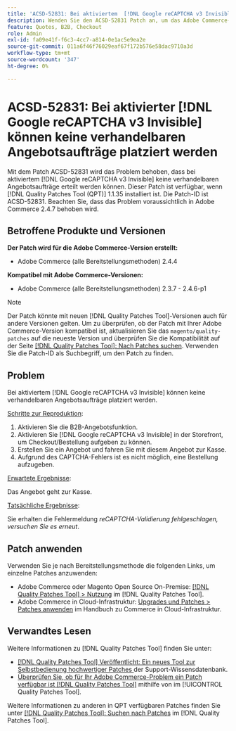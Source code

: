 ```yaml
---
title: 'ACSD-52831: Bei aktiviertem  [!DNL Google reCAPTCHA v3 Invisible]  können keine verhandelbaren Angebotsaufträge platziert werden'
description: Wenden Sie den ACSD-52831 Patch an, um das Adobe Commerce-Problem zu beheben, bei dem Sie keine verhandelbaren Angebotsbestellungen aufgeben können, wenn  [!DNL Google reCAPTCHA v3 Invisible]  aktiviert ist.
feature: Quotes, B2B, Checkout
role: Admin
exl-id: fa09e41f-f6c3-4cc7-a814-0e1ac5e9ea2e
source-git-commit: 011a6f46f76029eaf67f172b576e58dac9710a3d
workflow-type: tm+mt
source-wordcount: '347'
ht-degree: 0%

---
```


# ACSD-52831: Bei aktivierter [!DNL Google reCAPTCHA v3 Invisible] können keine verhandelbaren Angebotsaufträge platziert werden

Mit dem Patch ACSD-52831 wird das Problem behoben, dass bei aktiviertem [!DNL Google reCAPTCHA v3 Invisible] keine verhandelbaren Angebotsaufträge erteilt werden können. Dieser Patch ist verfügbar, wenn [!DNL Quality Patches Tool (QPT)] 1.1.35 installiert ist. Die Patch-ID ist ACSD-52831. Beachten Sie, dass das Problem voraussichtlich in Adobe Commerce 2.4.7 behoben wird.

## Betroffene Produkte und Versionen

**Der Patch wird für die Adobe Commerce-Version erstellt:**

* Adobe Commerce (alle Bereitstellungsmethoden) 2.4.4

**Kompatibel mit Adobe Commerce-Versionen:**

* Adobe Commerce (alle Bereitstellungsmethoden) 2.3.7 - 2.4.6-p1

>[!NOTE]
>
>Der Patch könnte mit neuen [!DNL Quality Patches Tool]-Versionen auch für andere Versionen gelten. Um zu überprüfen, ob der Patch mit Ihrer Adobe Commerce-Version kompatibel ist, aktualisieren Sie das `magento/quality-patches` auf die neueste Version und überprüfen Sie die Kompatibilität auf der Seite [[!DNL Quality Patches Tool]: Nach Patches suchen](https://experienceleague.adobe.com/tools/commerce-quality-patches/index.html?lang=de). Verwenden Sie die Patch-ID als Suchbegriff, um den Patch zu finden.

## Problem

Bei aktiviertem [!DNL Google reCAPTCHA v3 Invisible] können keine verhandelbaren Angebotsaufträge platziert werden.

<u>Schritte zur Reproduktion</u>:

1. Aktivieren Sie die B2B-Angebotsfunktion.
1. Aktivieren Sie [!DNL Google reCAPTCHA v3 Invisible] in der Storefront, um Checkout/Bestellung aufgeben zu können.
1. Erstellen Sie ein Angebot und fahren Sie mit diesem Angebot zur Kasse.
1. Aufgrund des CAPTCHA-Fehlers ist es nicht möglich, eine Bestellung aufzugeben.

<u>Erwartete Ergebnisse</u>:

Das Angebot geht zur Kasse.

<u>Tatsächliche Ergebnisse</u>:

Sie erhalten die Fehlermeldung *reCAPTCHA-Validierung fehlgeschlagen, versuchen Sie es erneut*.

## Patch anwenden

Verwenden Sie je nach Bereitstellungsmethode die folgenden Links, um einzelne Patches anzuwenden:

* Adobe Commerce oder Magento Open Source On-Premise: [[!DNL Quality Patches Tool] > Nutzung](/help/tools/quality-patches-tool/usage.md) im [!DNL Quality Patches Tool].
* Adobe Commerce in Cloud-Infrastruktur: [Upgrades und Patches > Patches anwenden](https://experienceleague.adobe.com/docs/commerce-cloud-service/user-guide/develop/upgrade/apply-patches.html?lang=de) im Handbuch zu Commerce in Cloud-Infrastruktur.

## Verwandtes Lesen

Weitere Informationen zu [!DNL Quality Patches Tool] finden Sie unter:

* [[!DNL Quality Patches Tool] Veröffentlicht: Ein neues Tool zur Selbstbedienung hochwertiger Patches ](https://experienceleague.adobe.com/de/docs/commerce-operations/tools/quality-patches-tool/quality-patches-tool-to-self-serve-quality-patches) der Support-Wissensdatenbank.
* [Überprüfen Sie, ob für Ihr Adobe Commerce-Problem ein Patch verfügbar ist [!DNL Quality Patches Tool]](/help/tools/quality-patches-tool/patches-available-in-qpt/check-patch-for-magento-issue-with-magento-quality-patches.md) mithilfe von im [!UICONTROL Quality Patches Tool].


Weitere Informationen zu anderen in QPT verfügbaren Patches finden Sie unter [[!DNL Quality Patches Tool]: Suchen nach Patches](https://experienceleague.adobe.com/tools/commerce-quality-patches/index.html?lang=de) im [!DNL Quality Patches Tool].
